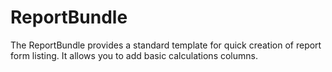 # ReportBundle

The ReportBundle provides a standard template for quick creation of report form listing.
It allows you to add basic calculations columns.
